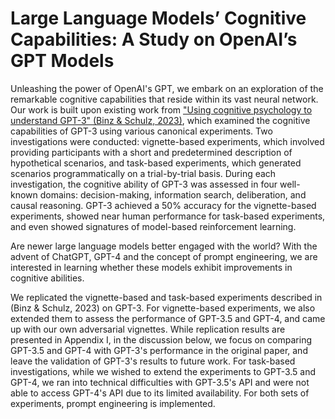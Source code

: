 # Large Language Models’ Cognitive Capabilities: A Study on OpenAI’s GPT Models

Unleashing the power of OpenAI's GPT, we embark on an exploration of the remarkable cognitive capabilities that reside within its vast neural network. Our work is built upon existing work from ["Using cognitive psychology to understand GPT-3" (Binz & Schulz, 2023)](https://arxiv.org/pdf/2206.14576.pdf), which examined the cognitive capabilities of GPT-3 using various canonical experiments. Two investigations were conducted: vignette-based experiments, which involved providing participants with a short and predetermined description of hypothetical scenarios, and task-based experiments, which generated scenarios programmatically on a trial-by-trial basis. During each investigation, the cognitive ability of GPT-3 was assessed in four well-known domains: decision-making, information search, deliberation, and causal reasoning. GPT-3 achieved a 50% accuracy for the vignette-based experiments, showed near human performance for task-based experiments, and even showed signatures of model-based reinforcement learning.

Are newer large language models better engaged with the world? With the advent of ChatGPT, GPT-4 and the concept of prompt engineering, we are interested in learning whether these models exhibit improvements in cognitive abilities. 

We replicated the vignette-based and task-based experiments described in (Binz & Schulz, 2023) on GPT-3. For vignette-based experiments, we also extended them to assess the performance of GPT-3.5 and GPT-4, and came up with our own adversarial vignettes. While replication results are presented in Appendix I, in the discussion below, we focus on comparing GPT-3.5 and GPT-4 with GPT-3's performance in the original paper, and leave the validation of GPT-3's results to future work. For task-based investigations, while we wished to extend the experiments to GPT-3.5 and GPT-4, we ran into technical difficulties with GPT-3.5's API and were not able to access GPT-4's API due to its limited availability. For both sets of experiments, prompt engineering is implemented.

